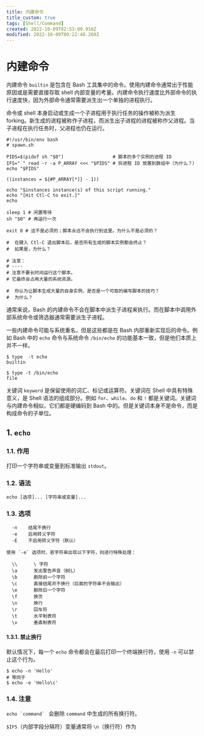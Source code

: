 ```yaml
---
title: 内建命令
title_custom: true
tags: [Shell/Command]
created: 2022-10-09T02:53:09.916Z
modified: 2022-10-09T09:22:48.269Z
---
```


# 内建命令

内建命令 `builtin` 是包含在 Bash 工具集中的命令。使用内建命令通常出于性能原因或是需要直接存取 shell 内部变量的考量。内建命令执行速度比外部命令的执行速度快，因为外部命令通常需要派生出一个单独的进程执行。

命令或 shell 本身启动或生成一个子进程用于执行任务的操作被称为派生 forking。新生成的进程被称作子进程，而派生出子进程的进程被称作父进程。当子进程在执行任务时，父进程也仍在运行。

```shell
#!/usr/bin/env bash
# spawn.sh

PIDS=$(pidof sh "$0")                  # 脚本的多个实例的进程 ID
IFS=" " read -r -a P_ARRAY <<< "$PIDS" # 将进程 ID 放置到数组中（为什么？）
echo "$PIDS"

((instances = ${#P_ARRAY[*]} - 1))

echo "$instances instance(s) of this script running."
echo "[Hit Ctl-C to exit.]"
echo

sleep 1 # 闲置等待
sh "$0" # 再运行一次

exit 0 # 这不是必须的；脚本永远不会执行到这里。为什么不是必须的？

#  在键入 Ctl-C 退出脚本后，是否所有生成的脚本实例都会终止？
#  如果是，为什么？

# 注意：
# ----
# 注意不要长时间运行这个脚本。
# 它最终会占用大量的系统资源。

#  你认为让脚本生成大量的自身实例，是否是一个可取的编写脚本的技巧？
#  为什么？
```

通常来说，Bash 的内建命令不会在脚本中派生子进程来执行。而在脚本中调用外部系统命令或筛选器通常需要派生子进程。

一些内建命令可能与系统重名，但是这些都是在 Bash 内部重新实现后的命令。例如 Bash 中的 `echo` 命令与系统命令 `/bin/echo` 的功能基本一致，但是他们本质上并不一样。

```shell
$ type  -t echo
builtin

$ type -t /bin/echo
file
```

关键词 `keyword` 是保留使用的词汇、标记或运算符。关键词在 Shell 中具有特殊意义，是 Shell 语法的组成部分。例如 `for`、`while`、`do` 和 `!` 都是关键词。关键词与内建命令相似，它们都是硬编码到 Bash 中的。但是关键词本身不是命令，而是构成命令的子单位。

## 1. `echo`

### 1.1. 作用

打印一个字符串或变量到标准输出 `stdout`。

### 1.2. 语法

```shell
echo [选项]... [字符串或变量]...
```

### 1.3. 选项

```
  -n	结尾不换行
  -e	启用转义字符
  -E	不启用转义字符（默认）

使用 `-e` 选项时，若字符串出现以下字符，则进行特殊处理：

  \\      \ 字符
  \a      发出警告声音（BEL）
  \b      删除前一个字符
  \c      直接结尾并不换行（后面的字符串不会输出）
  \e      删除后一个字符
  \f      换页
  \n      换行
  \r      回车符
  \t      水平制表符
  \v      垂直制表符
```

#### 1.3.1. 禁止换行

默认情况下，每一个 `echo` 命令都会在最后打印一个终端换行符，使用 `-n` 可以禁止这个行为。

```shell
$ echo -n 'Hello'
# 等同于
$ echo -e 'Hello\c'
```

### 1.4. 注意

`` echo `command`  `` 会删除 `command` 中生成的所有换行符。

`$IFS`（内部字段分隔符）变量通常将 `\n`（换行符）作为